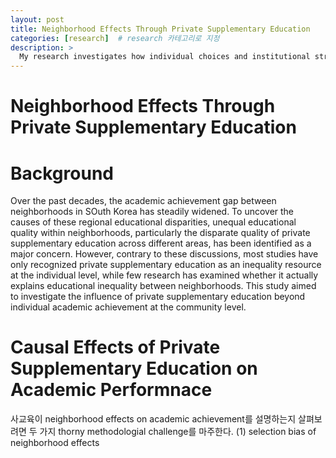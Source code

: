 ```yaml
---
layout: post
title: Neighborhood Effects Through Private Supplementary Education
categories: [research]  # research 카테고리로 지정
description: >
  My research investigates how individual choices and institutional structures interact to reproduce educational inequalities. I focus particularly on how neighborhood and school dynamics shape educational opportunities and outcomes. Through my studies of double major selection patterns and private supplementary education, I examine how seemingly open educational opportunities can perpetuate disparities through constrained individual choices and institutional practices. In terms of methodology, I employ advanced quantitative methods, particularly causal inference techniques like causal mediation analysis and difference-in-differences, to disentangle the complex mechanisms through which neighborhoods, schools, and family resources influence educational stratification. My current work extends this focus by examining how school choice policies, intended to reduce inequalities, may inadvertently reproduce them through the differential responses of social groups in their educational and residential decisions.
---
```


# Neighborhood Effects Through Private Supplementary Education

# Background
Over the past decades, the academic achievement gap between neighborhoods in SOuth Korea has steadily widened. To uncover the causes of these regional educational disparities, unequal educational quality within neighborhoods, particularly the disparate quality of private supplementary education across different areas, has been identified as a major concern. However, contrary to these discussions, most studies have only recognized private supplementary education as an inequality resource at the individual level, while  few research has examined whether it actually explains educational inequality between neighborhoods. This study aimed to investigate the influence of private supplementary education beyond individual academic achievement at the community level.

# Causal Effects of Private Supplementary Education on Academic Performnace
사교육이 neighborhood effects on academic achievement를 설명하는지 살펴보려면 두 가지 thorny methodologial challenge를 마주한다. 
(1) selection bias of neighborhood effects

